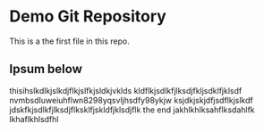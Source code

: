 # Demo Git Repository

This is a the first file in this repo.

## Ipsum below
thisihslkdlkjslkdjflkjslfkjsldkjvklds
kldflkjsdlkfjlksdjfkljsdklfjklsdf
nvmbsdIuweiuhflwn8298yqsvljhsdfy98ykjw
ksjdkjskjdfjsdflkjslkdf
jdskfkjsdlkfjlksdjflksklfjskldfjklsdjflk
the end
jakhlkhlksahflksdahlfk
lkhaflkhlsdfhl
